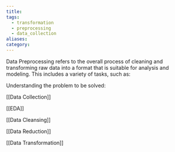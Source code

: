 ```yaml
---
title: 
tags:
  - transformation
  - preprocessing
  - data_collection
aliases: 
category:
---
```

Data Preprocessing refers to the overall process of cleaning and transforming raw data into a format that is suitable for analysis and modeling. This includes a variety of tasks, such as:

Understanding the problem to be solved:

[[Data Collection]]

[[EDA]]

[[Data Cleansing]]

[[Data Reduction]]

[[Data Transformation]]